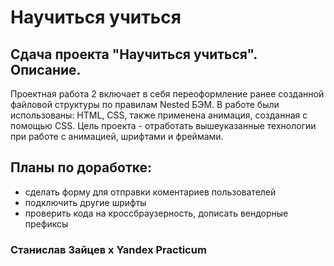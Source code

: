 # Научиться учиться  

## Сдача проекта "Научиться учиться". Описание.  
 Проектная работа 2 включает в себя переоформление ранее созданной файловой структуры по правилам Nested БЭМ. В работе были использованы: HTML, CSS, также применена анимация, созданная с помощью CSS. Цель проекта - отработать вышеуказанные технологии при работе с анимацией, шрифтами и фреймами.  

## Планы по доработке:  
* сделать форму для отправки коментариев пользователей  
* подключить другие шрифты  
* проверить кода на кроссбраузерность, дописать вендорные префиксы

### Станислав Зайцев х Yandex Practicum 
